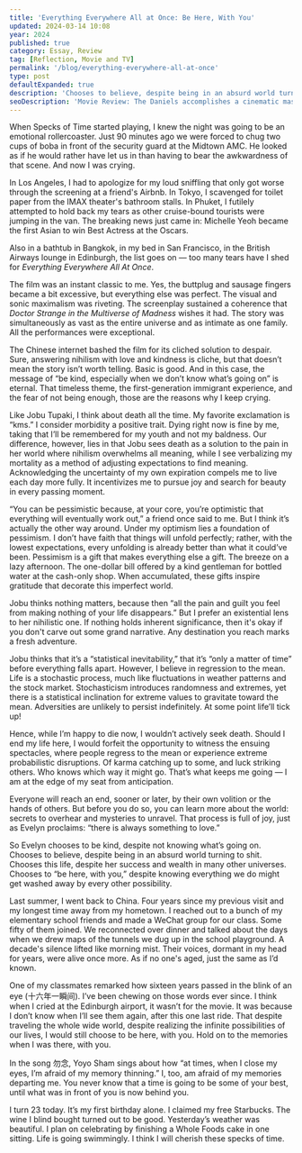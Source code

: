 ```yaml
---
title: 'Everything Everywhere All at Once: Be Here, With You'
updated: 2024-03-14 10:08
year: 2024
published: true
category: Essay, Review
tag: [Reflection, Movie and TV]
permalink: '/blog/everything-everywhere-all-at-once'
type: post
defaultExpanded: true
description: 'Chooses to believe, despite being in an absurd world turning to shit. Chooses this life, despite her success and wealth in many other universes. Chooses to "be here, with you," despite knowing everything we do might get washed away by every other possibility.'
seoDescription: 'Movie Review: The Daniels accomplishes a cinematic masterpiece with Everything Everywhere All at Once, one that encompasses the first-generation immigrant experience, the fear of not being enough, and the maternal instinct to never give up, and a world that is as vast as the entire universe or as intimate as one family.'
---
```


When Specks of Time started playing, I knew the night was going to be an emotional rollercoaster. Just 90 minutes ago we were forced to chug two cups of boba in front of the security guard at the Midtown AMC. He looked as if he would rather have let us in than having to bear the awkwardness of that scene. And now I was crying.

In Los Angeles, I had to apologize for my loud sniffling that only got worse through the screening at a friend's Airbnb. In Tokyo, I scavenged for toilet paper from the IMAX theater's bathroom stalls. In Phuket, I futilely attempted to hold back my tears as other cruise-bound tourists were jumping in the van. The breaking news just came in: Michelle Yeoh became the first Asian to win Best Actress at the Oscars.

Also in a bathtub in Bangkok, in my bed in San Francisco, in the British Airways lounge in Edinburgh, the list goes on — too many tears have I shed for _Everything Everywhere All At Once_.

The film was an instant classic to me. Yes, the buttplug and sausage fingers became a bit excessive, but everything else was perfect. The visual and sonic maximalism was riveting. The screenplay sustained a coherence that _Doctor Strange in the Multiverse of Madness_ wishes it had. The story was simultaneously as vast as the entire universe and as intimate as one family. All the performances were exceptional.

The Chinese internet bashed the film for its cliched solution to despair. Sure, answering nihilism with love and kindness is cliche, but that doesn’t mean the story isn’t worth telling. Basic is good. And in this case, the message of “be kind, especially when we don’t know what’s going on” is eternal. That timeless theme, the first-generation immigrant experience, and the fear of not being enough, those are the reasons why I keep crying.

Like Jobu Tupaki, I think about death all the time. My favorite exclamation is “kms.” I consider morbidity a positive trait. Dying right now is fine by me, taking that I’ll be remembered for my youth and not my baldness. Our difference, however, lies in that Jobu sees death as a solution to the pain in her world where nihilism overwhelms all meaning, while I see verbalizing my mortality as a method of adjusting expectations to find meaning. Acknowledging the uncertainty of my own expiration compels me to live each day more fully. It incentivizes me to pursue joy and search for beauty in every passing moment.

“You can be pessimistic because, at your core, you’re optimistic that everything will eventually work out,” a friend once said to me. But I think it’s actually the other way around. Under my optimism lies a foundation of pessimism. I don’t have faith that things will unfold perfectly; rather, with the lowest expectations, every unfolding is already better than what it could’ve been. Pessimism is a gift that makes everything else a gift. The breeze on a lazy afternoon. The one-dollar bill offered by a kind gentleman for bottled water at the cash-only shop. When accumulated, these gifts inspire gratitude that decorate this imperfect world.

Jobu thinks nothing matters, because then “all the pain and guilt you feel from making nothing of your life disappears.” But I prefer an existential lens to her nihilistic one. If nothing holds inherent significance, then it's okay if you don't carve out some grand narrative. Any destination you reach marks a fresh adventure.

Jobu thinks that it’s a “statistical inevitability,” that it’s “only a matter of time” before everything falls apart. However, I believe in regression to the mean. Life is a stochastic process, much like fluctuations in weather patterns and the stock market. Stochasticism introduces randomness and extremes, yet there is a statistical inclination for extreme values to gravitate toward the mean. Adversities are unlikely to persist indefinitely. At some point life’ll tick up!

Hence, while I’m happy to die now, I wouldn’t actively seek death. Should I end my life here, I would forfeit the opportunity to witness the ensuing spectacles, where people regress to the mean or experience extreme probabilistic disruptions. Of karma catching up to some, and luck striking others. Who knows which way it might go. That’s what keeps me going — I am at the edge of my seat from anticipation.

Everyone will reach an end, sooner or later, by their own volition or the hands of others. But before you do so, you can learn more about the world: secrets to overhear and mysteries to unravel. That process is full of joy, just as Evelyn proclaims: “there is always something to love.”

So Evelyn chooses to be kind, despite not knowing what’s going on. Chooses to believe, despite being in an absurd world turning to shit. Chooses this life, despite her success and wealth in many other universes. Chooses to “be here, with you,” despite knowing everything we do might get washed away by every other possibility.

Last summer, I went back to China. Four years since my previous visit and my longest time away from my hometown. I reached out to a bunch of my elementary school friends and made a WeChat group for our class. Some fifty of them joined. We reconnected over dinner and talked about the days when we drew maps of the tunnels we dug up in the school playground. A decade's silence lifted like morning mist. Their voices, dormant in my head for years, were alive once more. As if no one's aged, just the same as I’d known.

One of my classmates remarked how sixteen years passed in the blink of an eye (十六年一瞬间). I’ve been chewing on those words ever since. I think when I cried at the Edinburgh airport, it wasn’t for the movie. It was because I don’t know when I’ll see them again, after this one last ride. That despite traveling the whole wide world, despite realizing the infinite possibilities of our lives, I would still choose to be here, with you. Hold on to the memories when I was there, with you.

In the song 勿念, Yoyo Sham sings about how “at times, when I close my eyes, I’m afraid of my memory thinning.” I, too, am afraid of my memories departing me. You never know that a time is going to be some of your best, until what was in front of you is now behind you.

I turn 23 today. It’s my first birthday alone. I claimed my free Starbucks. The wine I blind bought turned out to be good. Yesterday’s weather was beautiful. I plan on celebrating by finishing a Whole Foods cake in one sitting. Life is going swimmingly. I think I will cherish these specks of time.
